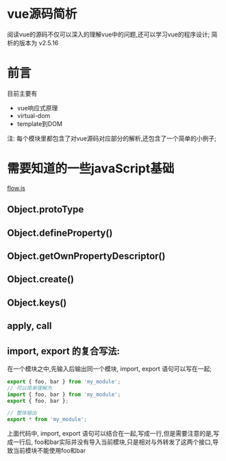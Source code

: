 # vue源码简析

阅读vue的源码不仅可以深入的理解vue中的问题,还可以学习vue的程序设计;
简析的版本为 v2.5.16

# 前言

目前主要有
- vue响应式原理
- virtual-dom
- template到DOM

注: 每个模块里都包含了对vue源码对应部分的解析,还包含了一个简单的小例子;

# 需要知道的一些javaScript基础

[flow.js](https://zhenyong.github.io/flowtype/docs/five-simple-examples.html#_)

## Object.protoType

## Object.defineProperty()


## Object.getOwnPropertyDescriptor()

## Object.create()

## Object.keys()

## apply, call

## import, export 的复合写法:
在一个模块之中,先输入后输出同一个模块, import, export 语句可以写在一起;
```js
export { foo, bar } from 'my_module';
// 可以简单理解为
import { foo, bar } from 'my_module';
export { foo, bar };

// 整体输出
export * from 'my_module';
```
上面代码中, import, export 语句可以结合在一起,写成一行,但是需要注意的是,写成一行后, foo和bar实际并没有导入当前模块,只是相对与外转发了这两个接口,导致当前模块不能使用foo和bar


